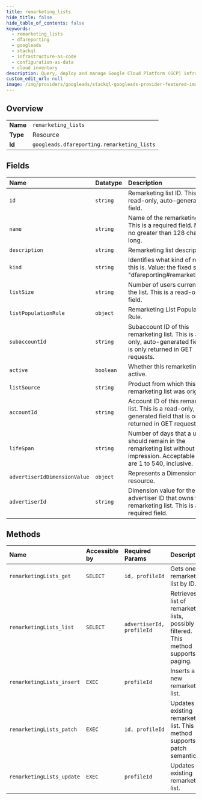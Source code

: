 ```yaml
---
title: remarketing_lists
hide_title: false
hide_table_of_contents: false
keywords:
  - remarketing_lists
  - dfareporting
  - googleads    
  - stackql
  - infrastructure-as-code
  - configuration-as-data
  - cloud inventory
description: Query, deploy and manage Google Cloud Platform (GCP) infrastructure and resources using SQL
custom_edit_url: null
image: /img/providers/googleads/stackql-googleads-provider-featured-image.png
---
```

  
    

## Overview
<table><tbody>
<tr><td><b>Name</b></td><td><code>remarketing_lists</code></td></tr>
<tr><td><b>Type</b></td><td>Resource</td></tr>
<tr><td><b>Id</b></td><td><code>googleads.dfareporting.remarketing_lists</code></td></tr>
</tbody></table>

## Fields
| Name | Datatype | Description |
|:-----|:---------|:------------|
| `id` | `string` | Remarketing list ID. This is a read-only, auto-generated field. |
| `name` | `string` | Name of the remarketing list. This is a required field. Must be no greater than 128 characters long. |
| `description` | `string` | Remarketing list description. |
| `kind` | `string` | Identifies what kind of resource this is. Value: the fixed string "dfareporting#remarketingList". |
| `listSize` | `string` | Number of users currently in the list. This is a read-only field. |
| `listPopulationRule` | `object` | Remarketing List Population Rule. |
| `subaccountId` | `string` | Subaccount ID of this remarketing list. This is a read-only, auto-generated field that is only returned in GET requests. |
| `active` | `boolean` | Whether this remarketing list is active. |
| `listSource` | `string` | Product from which this remarketing list was originated. |
| `accountId` | `string` | Account ID of this remarketing list. This is a read-only, auto-generated field that is only returned in GET requests. |
| `lifeSpan` | `string` | Number of days that a user should remain in the remarketing list without an impression. Acceptable values are 1 to 540, inclusive. |
| `advertiserIdDimensionValue` | `object` | Represents a DimensionValue resource. |
| `advertiserId` | `string` | Dimension value for the advertiser ID that owns this remarketing list. This is a required field. |
## Methods
| Name | Accessible by | Required Params | Description |
|:-----|:--------------|:----------------|:------------|
| `remarketingLists_get` | `SELECT` | `id, profileId` | Gets one remarketing list by ID. |
| `remarketingLists_list` | `SELECT` | `advertiserId, profileId` | Retrieves a list of remarketing lists, possibly filtered. This method supports paging. |
| `remarketingLists_insert` | `EXEC` | `profileId` | Inserts a new remarketing list. |
| `remarketingLists_patch` | `EXEC` | `id, profileId` | Updates an existing remarketing list. This method supports patch semantics. |
| `remarketingLists_update` | `EXEC` | `profileId` | Updates an existing remarketing list. |
